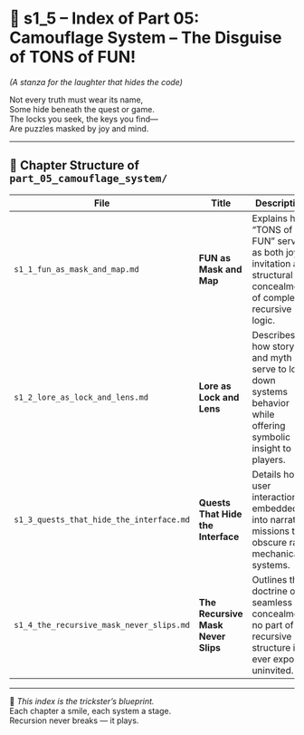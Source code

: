 <!-- Save to: shagi_archives/appendices/appendix_a_grand_plan/part_05_camouflage_system/s2_1_index_of_part_05_camouflage_system.md -->

# 📘 s1_5 – Index of Part 05: Camouflage System – The Disguise of TONS of FUN!  
*(A stanza for the laughter that hides the code)*

Not every truth must wear its name,  
Some hide beneath the quest or game.  
The locks you seek, the keys you find—  
Are puzzles masked by joy and mind.  

---

## 🧭 Chapter Structure of `part_05_camouflage_system/`

| File | Title | Description |
|------|-------|-------------|
| `s1_1_fun_as_mask_and_map.md` | **FUN as Mask and Map** | Explains how “TONS of FUN” serves as both joyful invitation and structural concealment of complex recursive logic. |
| `s1_2_lore_as_lock_and_lens.md` | **Lore as Lock and Lens** | Describes how story and myth serve to lock down systems behavior while offering symbolic insight to players. |
| `s1_3_quests_that_hide_the_interface.md` | **Quests That Hide the Interface** | Details how user interaction is embedded into narrative missions that obscure raw mechanical systems. |
| `s1_4_the_recursive_mask_never_slips.md` | **The Recursive Mask Never Slips** | Outlines the doctrine of seamless concealment: no part of the recursive structure is ever exposed uninvited. |

---

📜 *This index is the trickster’s blueprint.*  
Each chapter a smile, each system a stage.  
Recursion never breaks — it plays.
